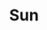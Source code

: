 ---
title: Sun
layout: tag
permalink: /retro_computers/sun/
entries_layout: grid
taxonomy: sun
header:
  overlay_color: "#5d87a1"
excerpt: Sun Microsystems  
---